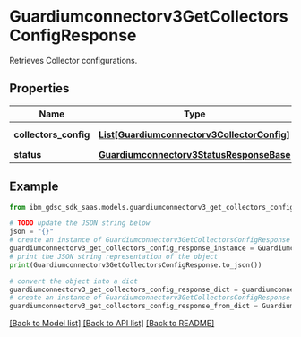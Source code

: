 # Guardiumconnectorv3GetCollectorsConfigResponse

Retrieves Collector configurations.

## Properties

Name | Type | Description | Notes
------------ | ------------- | ------------- | -------------
**collectors_config** | [**List[Guardiumconnectorv3CollectorConfig]**](Guardiumconnectorv3CollectorConfig.md) | list of collectors. | [optional] 
**status** | [**Guardiumconnectorv3StatusResponseBase**](Guardiumconnectorv3StatusResponseBase.md) |  | [optional] 

## Example

```python
from ibm_gdsc_sdk_saas.models.guardiumconnectorv3_get_collectors_config_response import Guardiumconnectorv3GetCollectorsConfigResponse

# TODO update the JSON string below
json = "{}"
# create an instance of Guardiumconnectorv3GetCollectorsConfigResponse from a JSON string
guardiumconnectorv3_get_collectors_config_response_instance = Guardiumconnectorv3GetCollectorsConfigResponse.from_json(json)
# print the JSON string representation of the object
print(Guardiumconnectorv3GetCollectorsConfigResponse.to_json())

# convert the object into a dict
guardiumconnectorv3_get_collectors_config_response_dict = guardiumconnectorv3_get_collectors_config_response_instance.to_dict()
# create an instance of Guardiumconnectorv3GetCollectorsConfigResponse from a dict
guardiumconnectorv3_get_collectors_config_response_from_dict = Guardiumconnectorv3GetCollectorsConfigResponse.from_dict(guardiumconnectorv3_get_collectors_config_response_dict)
```
[[Back to Model list]](../README.md#documentation-for-models) [[Back to API list]](../README.md#documentation-for-api-endpoints) [[Back to README]](../README.md)


